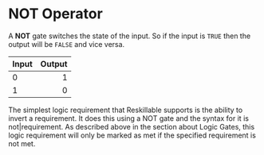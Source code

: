 # NOT Operator

A **NOT** gate switches the state of the input. So if the input is `TRUE` then the output will be `FALSE` and vice versa.

|Input|Output|
|-----|-----:|
| 0 | 1 |
| 1 | 0 |

The simplest logic requirement that Reskillable supports is the ability to invert a requirement. It does this using a NOT gate and the syntax for it is not|requirement. As described above in the section about Logic Gates, this logic requirement will only be marked as met if the specified requirement is not met.